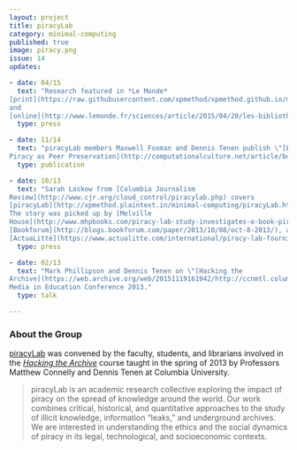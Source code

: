 ```yaml
---
layout: project
title: piracyLab
category: minimal-computing
published: true
image: piracy.png
issue: 14
updates:

- date: 04/15
  text: "Research featured in *Le Monde*
[print](https://raw.githubusercontent.com/xpmethod/xpmethod.github.io/master/public/images/lemonde1.png)
and
[online](http://www.lemonde.fr/sciences/article/2015/04/20/les-bibliotheques-clandestines-de-l-edition-scientifique_4619506_1650684.html)."
  type: press

- date: 11/14
  text: "piracyLab members Maxwell Foxman and Dennis Tenen publish \"[Book
Piracy as Peer Preservation](http://computationalculture.net/article/book-piracy-as-peer-preservation)\" in Computational Culture, no. 4."
  type: publication

- date: 10/13
  text: "Sarah Laskow from [Columbia Journalism
Review](http://www.cjr.org/cloud_control/piracylab.php) covers
[piracyLab](http://xpmethod.plaintext.in/minimal-computing/piracyLab.html).
The story was picked up by [Melville
House](http://www.mhpbooks.com/piracy-lab-study-investigates-e-book-piracy/),
[Bookforum](http://blogs.bookforum.com/paper/2013/10/08/oct-8-2013/), and
[ActuaLitté](https://www.actualitte.com/international/piracy-lab-fournit-son-eclairage-sur-le-piratage-de-contenus-universitaires-45495.htm)."
  type: press

- date: 02/13
  text: "Mark Phillipson and Dennis Tenen on \"[Hacking the
Archive](https://web.archive.org/web/20151119161942/http://ccnmtl.columbia.edu/nme2013/sessions.html)\" at New
Media in Education Conference 2013."
  type: talk

---
```


### About the Group

[piracyLab](http://piracylab.org/) was convened by the faculty, students, and
librarians involved in the [*Hacking the
Archive*](https://docs.google.com/document/d/1c_Gts-FzjsdnOLcIMugq4B61uMGjiFOEzJ7ecEENSbo/edit?usp=sharing)
course taught in the spring of 2013 by Professors Matthew Connelly and Dennis
Tenen at Columbia University.

> piracyLab is an academic research collective exploring the impact of piracy
on the spread of knowledge around the world. Our work combines critical,
historical, and quantitative approaches to the study of illicit knowledge,
information “leaks,” and underground archives. We are interested in
understanding the ethics and the social dynamics of piracy in its legal,
technological, and socioeconomic contexts.

